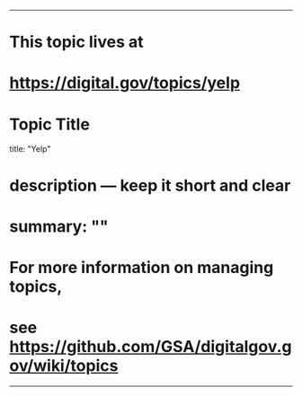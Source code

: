 
---
# This topic lives at
# https://digital.gov/topics/yelp

# Topic Title
title: "Yelp"

# description — keep it short and clear
# summary: ""


# For more information on managing topics,
# see https://github.com/GSA/digitalgov.gov/wiki/topics
---